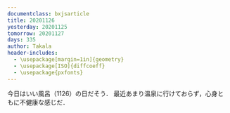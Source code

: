 ```yaml
---
documentclass: bxjsarticle
title: 20201126
yesterday: 20201125
tomorrow: 20201127
days: 335
author: Takala
header-includes:
  - \usepackage[margin=1in]{geometry}
  - \usepackage[ISO]{diffcoeff}
  - \usepackage{pxfonts}
---
```




今日はいい風呂（1126）の日だそう．
最近あまり温泉に行けておらず，心身ともに不健康な感じだ．